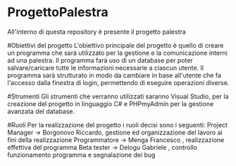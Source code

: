 # ProgettoPalestra
All'interno di questa repository è presente il progetto palestra

#Obiettivi del progetto
L'obiettivo principale del progetto è quello di creare un programma che sarà utilizzato per la gestione e la comunicazione interni ad una palestra.
Il programma farà uso di un database per poter salvare/caricare tutte le informazioni necessarie a ciascun utente.
Il programma sarà strutturato in modo da cambiare in base all'utente che fa l'accesso dalla finestra di login, permettendo di eseguire operazioni diverse.

#Strumenti
Gli strumenti che verranno utilizzati saranno Visual Studio, per la creazione del progetto in linguaggio C# e PHPmyAdmin per la gestione avanzata del database.

#Ruoli
Per la realizzazione del progetto i ruoli decisi sono i seguenti:
Project Manager -> Borgonovo Riccardo, gestione ed organizzazione del lavoro ai fini della realizzazione
Programmatore   -> Menga Francesco   , realizzazione effettiva del programma
Beta tester     -> Delogu Gabriele   , controllo funzionamento programma e segnalazione dei bug
